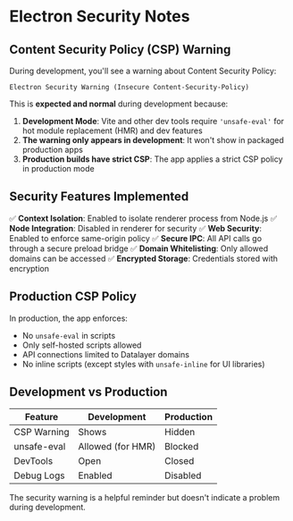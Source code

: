 # Electron Security Notes

## Content Security Policy (CSP) Warning

During development, you'll see a warning about Content Security Policy:

```
Electron Security Warning (Insecure Content-Security-Policy)
```

This is **expected and normal** during development because:

1. **Development Mode**: Vite and other dev tools require `'unsafe-eval'` for hot module replacement (HMR) and dev features
2. **The warning only appears in development**: It won't show in packaged production apps
3. **Production builds have strict CSP**: The app applies a strict CSP policy in production mode

## Security Features Implemented

✅ **Context Isolation**: Enabled to isolate renderer process from Node.js
✅ **Node Integration**: Disabled in renderer for security
✅ **Web Security**: Enabled to enforce same-origin policy
✅ **Secure IPC**: All API calls go through a secure preload bridge
✅ **Domain Whitelisting**: Only allowed domains can be accessed
✅ **Encrypted Storage**: Credentials stored with encryption

## Production CSP Policy

In production, the app enforces:

- No `unsafe-eval` in scripts
- Only self-hosted scripts allowed
- API connections limited to Datalayer domains
- No inline scripts (except styles with `unsafe-inline` for UI libraries)

## Development vs Production

| Feature     | Development       | Production |
| ----------- | ----------------- | ---------- |
| CSP Warning | Shows             | Hidden     |
| unsafe-eval | Allowed (for HMR) | Blocked    |
| DevTools    | Open              | Closed     |
| Debug Logs  | Enabled           | Disabled   |

The security warning is a helpful reminder but doesn't indicate a problem during development.
